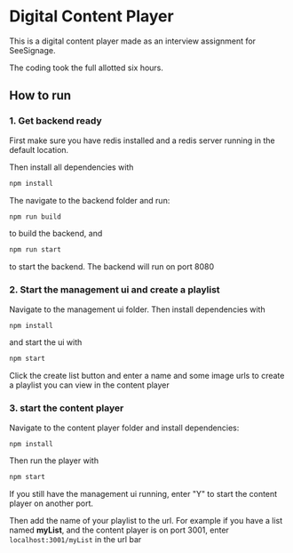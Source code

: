 # Digital Content Player

This is a digital content player made as an interview assignment for SeeSignage.

The coding took the full allotted six hours.

## How to run

### 1. Get backend ready

First make sure you have redis installed and a redis server running 
in the default location.

Then install all dependencies with
```sh
npm install
```

The navigate to the backend folder and run:

```sh
npm run build
```

to build the backend, and

```sh
npm run start
```

to start the backend. The backend will run on port 8080

### 2. Start the management ui and create a playlist

Navigate to the management ui folder. Then install dependencies with
```sh
npm install
```

and start the ui with
```sh
npm start
```

Click the create list button and enter a name and some image urls to create
a playlist you can view in the content player

### 3. start the content player

Navigate to the content player folder and install dependencies:
```sh
npm install
```

Then run the player with
```sh
npm start
```

If you still have the management ui running, enter "Y" to start the content player on another port.

Then add the name of your playlist to the url. For example if you have a list named **myList**, and the content player is on port 3001, enter `localhost:3001/myList` in the url bar


